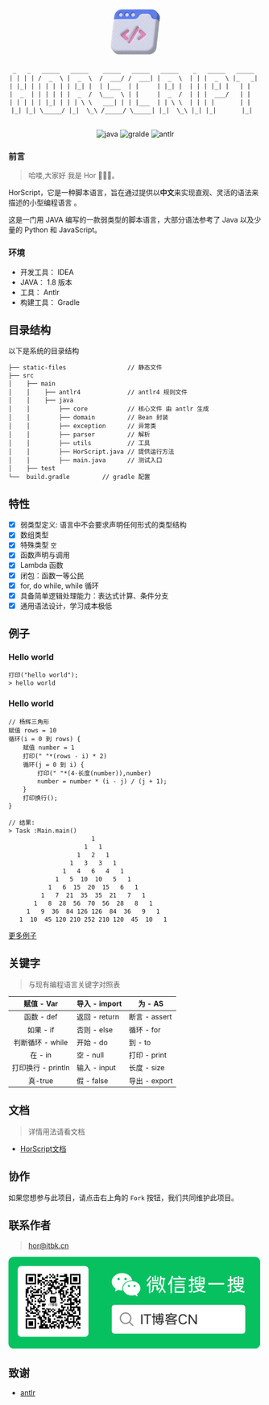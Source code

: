 <div align="center"> 
  <a href="#">
    <img style="border-radius: 10px;width:100px" alt="Logo" src="./static-files/logo.png">
  </a>

```
 _   _   _____   _____    _____   _____   _____    _   _____   _____  
| | | | /  _  \ |  _  \  /  ___/ /  ___| |  _  \  | | |  _  \ |_   _| 
| |_| | | | | | | |_| |  | |___  | |     | |_| |  | | | |_| |   | |   
|  _  | | | | | |  _  /  \___  \ | |     |  _  /  | | |  ___/   | |   
| | | | | |_| | | | \ \   ___| | | |___  | | \ \  | | | |       | |   
|_| |_| \_____/ |_|  \_\ /_____/ \_____| |_|  \_\ |_| |_|       |_|  
 　　　　
```

<p>
    <img src="https://img.shields.io/badge/-Java-D08031?logo=JAVA&logoColor=white" alt="java" />
    <img src="https://img.shields.io/badge/-gralde-green"  alt="gralde"/>
    <img src="https://img.shields.io/badge/-antlr-red?logo=antlr&logoColor=white"  alt="antlr"/>
</p>
</div>

### 前言

> 哈喽,大家好 我是 Hor 👨🏻‍💻。


HorScript，它是一种脚本语言，旨在通过提供以**中文**来实现直观、灵活的语法来描述的小型编程语言 。

这是一门用 JAVA 编写的一款弱类型的脚本语言，大部分语法参考了 Java 以及少量的 Python 和 JavaScript。

### 环境

- 开发工具： IDEA
- JAVA： 1.8 版本
- 工具： Antlr
- 构建工具： Gradle

## 目录结构

以下是系统的目录结构

```
├── static-files                 // 静态文件
├── src
│    ├── main                    
│    │    ├── antlr4             // antlr4 规则文件
│    │    ├── java               
│    │        ├── core           // 核心文件 由 antlr 生成
│    │        ├── domain         // Bean 封装
│    │        ├── exception      // 异常类
│    │        ├── parser         // 解析
│    │        ├── utils          // 工具
│    │        ├── HorScript.java // 提供运行方法
│    │        ├── main.java      // 测试入口
│    ├── test             
└──  build.gradle         // gradle 配置
```

## 特性

- [x] 弱类型定义: 语言中不会要求声明任何形式的类型结构
- [x] 数组类型
- [x] 特殊类型 `空`
- [x] 函数声明与调用
- [x] Lambda 函数
- [x] 闭包：函数一等公民
- [x] for, do while, while 循环
- [x] 具备简单逻辑处理能力：表达式计算、条件分支
- [x] 通用语法设计，学习成本极低

## 例子

### Hello world

```
打印("hello world");
> hello world
```


### Hello world
```
// 杨辉三角形
赋值 rows = 10
循环(i = 0 到 rows) {
    赋值 number = 1
    打印(" "*(rows - i) * 2)
    循环(j = 0 到 i) {
        打印(" "*(4-长度(number)),number)
        number = number * (i - j) / (j + 1);
    }
    打印换行();
}

// 结果:
> Task :Main.main()
                       1
                     1   1
                   1   2   1
                 1   3   3   1
               1   4   6   4   1
             1   5  10  10   5   1
           1   6  15  20  15   6   1
         1   7  21  35  35  21   7   1
       1   8  28  56  70  56  28   8   1
     1   9  36  84 126 126  84  36   9   1
   1  10  45 120 210 252 210 120  45  10   1
```

> 
[更多例子](https://github.com/Hor-CN/HorScript/tree/main/src/main/resources)

## 关键字
> 与现有编程语言关键字对照表

|    赋值 - Var    | 导入 - import | 为 - AS      |
|:--------------:|-------------|-------------|
|    函数 - def    | 返回 - return | 断言 - assert |
|    如果 - if     | 否则 - else   | 循环 - for    |
|  判断循环 - while  | 开始 - do     | 到 - to      |
|     在 - in     | 空 - null    | 打印 - print  |
| 打印换行 - println | 输入 - input  | 长度 - size   |
|     真-true     | 假 - false   | 导出 - export |


## 文档

> 详情用法请看文档

- [HorScript文档](https://github.com/Hor-CN/HorScript/wiki)


## 协作
如果您想参与此项目，请点击右上角的 `Fork` 按钮，我们共同维护此项目。

## 联系作者

> hor@itbk.cn

![公众号](static-files/gzh.png)

## 致谢

- [antlr](https://github.com/antlr/antlr4)

